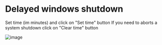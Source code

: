# Delayed windows shutdown

Set time (im minutes) and click on "Set time" button
If you need to aborts a system shutdown click on "Clear time" button

![image](https://github.com/DmitryZSer/Delayed-os-shutdown/assets/128312523/7c3e2091-74e4-43f6-aae6-b9e4125a6bba)
